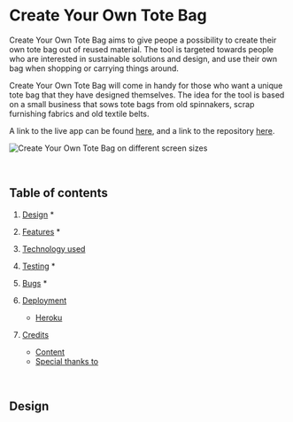 # Create Your Own Tote Bag

Create Your Own Tote Bag aims to give peope a possibility to create their own tote bag out of reused material. The tool is targeted towards people who are interested in sustainable solutions and design, and use their own bag when shopping or carrying things around. 

Create Your Own Tote Bag will come in handy for those who want a unique tote bag that they have designed themselves. The idea for the tool is based on a small business that sows tote bags from old spinnakers, scrap furnishing fabrics and old textile belts.

A link to the live app can be found [here](https://design-your-own-tote-bag.herokuapp.com/), and a link to the repository [here](https://github.com/MarieCHessler/design-your-own-tote-bag).

![Create Your Own Tote Bag on different screen sizes]()

<br>

## Table of contents
1. [Design](https://github.com/MarieCHessler/design-your-own-tote-bag#design)
    * 

2. [Features](https://github.com/MarieCHessler/design-your-own-tote-bag#features)
    * 

3. [Technology used](https://github.com/MarieCHessler/design-your-own-tote-bag#technology-used)

4. [Testing](https://github.com/MarieCHessler/design-your-own-tote-bag#testing)
    * 

5. [Bugs](https://github.com/MarieCHessler/design-your-own-tote-bag#bugs)
    * 

6. [Deployment](https://github.com/MarieCHessler/design-your-own-tote-bag#deployment)
    * [Heroku](https://github.com/MarieCHessler/design-your-own-tote-bag#heroku)

7. [Credits](https://github.com/MarieCHessler/design-your-own-tote-bag#credits)
    * [Content](https://github.com/MarieCHessler/design-your-own-tote-bag#content)
    * [Special thanks to](https://github.com/MarieCHessler/design-your-own-tote-bag#special-thanks-to)

<br>

## Design